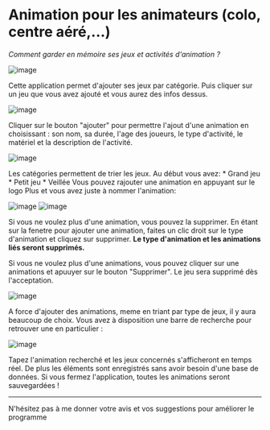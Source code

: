 # Animation pour les animateurs (colo, centre aéré,...)

*Comment garder en mémoire ses jeux et activités d'animation ?*

![image](https://user-images.githubusercontent.com/61510528/141377996-08ca39ab-84f2-4eb5-b822-008125683a56.png)

Cette application permet d'ajouter ses jeux par catégorie. Puis cliquer sur un jeu que vous avez ajouté et vous aurez des infos dessus.

![image](https://user-images.githubusercontent.com/61510528/141378174-5a87d620-047a-4bb2-b721-f024f1be57bd.png)

Cliquer sur le bouton "ajouter" pour permettre l'ajout d'une animation en choisissant : son nom, sa durée, l'age des joueurs, le type d'activité, le matériel et la description de l'activité.

![image](https://user-images.githubusercontent.com/61510528/141378291-4ccdbdd4-0199-4268-a900-9042a0f3c1de.png)

Les catégories permettent de trier les jeux. Au début vous avez:
    * Grand jeu
    * Petit jeu
    * Veillée
Vous pouvez rajouter une animation en appuyant sur le logo Plus et vous avez juste à nommer l'animation:

![image](https://user-images.githubusercontent.com/61510528/141378444-2ecadd70-74b1-4990-9a08-bae0c69372a1.png) ![image](https://user-images.githubusercontent.com/61510528/141378456-d846de5a-fc03-4560-a31b-7020b3e768e8.png)

Si vous ne voulez plus d'une animation, vous pouvez la supprimer. En étant sur la fenetre pour ajouter une animation, faites un clic droit sur le type d'animation et cliquez sur supprimer.
__Le type d'animation et les animations liés seront supprimés.__

Si vous ne voulez plus d'une animations, vous pouvez cliquer sur une animations et apuuyer sur le bouton "Supprimer". Le jeu sera supprimé dès l'acceptation.

![image](https://user-images.githubusercontent.com/61510528/141378766-ed863b6b-62b2-4963-bf85-a23609a8872f.png)

A force d'ajouter des animations, meme en triant par type de jeux, il y aura beaucoup de choix. Vous avez à disposition une barre de recherche pour retrouver une en particulier : 

![image](https://user-images.githubusercontent.com/61510528/141378820-5571d525-0631-4a2e-b4d9-3e5ca1aed37f.png)

Tapez l'animation recherché et les jeux concernés s'afficheront en temps réel.
De plus les éléments sont enregistrés sans avoir besoin d'une base de données. Si vous fermez l'application, toutes les animations seront sauvegardées !

-----------------

N'hésitez pas à me donner votre avis et vos suggestions pour améliorer le programme
